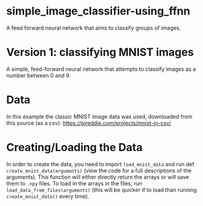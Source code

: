 # simple_image_classifier-using_ffnn
A feed forward neural network that aims to classify groups of images.
# Version 1: classifying MNIST images
A simple, feed-forward neural network that attempts to classify images as a number between 0 and 9. 
# Data
In this example the classic MNIST image data was used, downloaded from this source (as a csv): https://pjreddie.com/projects/mnist-in-csv/
# Creating/Loading the Data
In order to create the data, you need to import `load_mnist_data` and run def `create_mnist_data(arguments)` (view the code for a full descriptions of the arguments). This function will either directly return the arrays or will save them to `.npy` files. To load in the arrays in the files, run `load_data_from_files(arguments)` (this will be quicker if to load than running `create_mnist_data()` every time).
